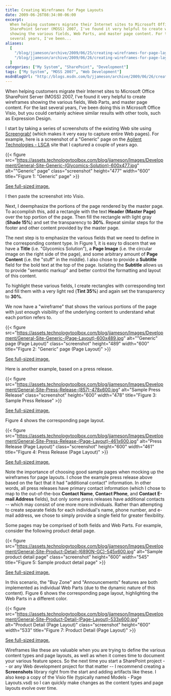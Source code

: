 ```yaml
---
title: Creating Wireframes for Page Layouts
date: 2009-06-26T08:34:00-06:00
excerpt:
  When helping customers migrate their Internet sites to Microsoft Office
  SharePoint Server (MOSS) 2007, I've found it very helpful to create wireframes
  showing the various fields, Web Parts, and master page content. For the last
  several years, I've been...
aliases:
  [
    "/blog/jjameson/archive/2009/06/25/creating-wireframes-for-page-layouts.aspx",
    "/blog/jjameson/archive/2009/06/26/creating-wireframes-for-page-layouts.aspx",
  ]
categories: ["My System", "SharePoint", "Development"]
tags: ["My System", "MOSS 2007", "Web Development"]
msdnBlogUrl: "http://blogs.msdn.com/b/jjameson/archive/2009/06/26/creating-wireframes-for-page-layouts.aspx"
---
```


When helping customers migrate their Internet sites to Microsoft Office
SharePoint Server (MOSS) 2007, I've found it very helpful to create wireframes
showing the various fields, Web Parts, and master page content. For the last
several years, I've been doing this in Microsoft Office Visio, but you could
certainly achieve similar results with other tools, such as Expression Design.

I start by taking a series of screenshots of the existing Web site using
[Screengrab!](/blog/jjameson/2008/10/20/fessing-up-about-firefox) (which makes
it very easy to capture entire Web pages). For example, here is a screenshot of
a "Generic" page on the
[Agilent Technologies - LSCA](http://www.chem.agilent.com) site that I captured
a couple of years ago.

{{< figure
src="https://assets.technologytoolbox.com/blog/jjameson/Images/Development/General-Site-Generic-(Glycomics-Solution)-600x477.jpg"
alt="\"Generic\" page" class="screenshot" height="477" width="600"
title="Figure 1: \"Generic\" page" >}}

[See full-sized image.](https://assets.technologytoolbox.com/blog/jjameson/Images/Development/General-Site-Generic-%28Glycomics-Solution%29-939x747.jpg)

I then paste the screenshot into Visio.

Next, I deemphasize the portions of the page rendered by the master page. To
accomplish this, add a rectangle with the text **Header (Master Page)** over the
top portion of the page. Then fill the rectangle with light gray (**Shade 15%**)
and set the transparency to **30%**. Repeat similar steps for the footer and
other content provided by the master page.

The next step is to emphasize the various fields that we need to define in the
corresponding content type. In Figure 1, it is easy to discern that we have a
**Title** (i.e. "Glycomics Solution"), a **Page Image** (i.e. the circular image
on the right side of the page), and some arbitrary amount of **Page Content**
(i.e. the "stuff" in the middle). I also chose to provide a **Subtitle** field
for the bold text at the top of the page. Isolating the **Subtitle** allows us
to provide "semantic markup" and better control the formatting and layout of
this content.

To highlight these various fields, I create rectangles with corresponding text
and fill them with a very light red (**Tint 35%**) and again set the
transparency to **30%**.

We now have a "wireframe" that shows the various portions of the page with just
enough visibility of the underlying content to understand what each portion
refers to.

{{< figure
src="https://assets.technologytoolbox.com/blog/jjameson/Images/Development/General-Site-Generic-(Page-Layout)-600x489.jpg"
alt="\"Generic\" page (Page Layout)" class="screenshot" height="489" width="600"
title="Figure 2: \"Generic\" page (Page Layout)" >}}

[See full-sized image.](https://assets.technologytoolbox.com/blog/jjameson/Images/Development/General-Site-Generic-%28Page-Layout%29-770x627.jpg)

Here is another example, based on a press release.

{{< figure
src="https://assets.technologytoolbox.com/blog/jjameson/Images/Development/General-Site-Press-Release-(857)-478x600.jpg"
alt="Sample Press Release" class="screenshot" height="600" width="478"
title="Figure 3: Sample Press Release" >}}

[See full-sized image.](https://assets.technologytoolbox.com/blog/jjameson/Images/Development/General-Site-Press-Release-%28857%29-939x1178.jpg)

Figure 4 shows the corresponding page layout.

{{< figure
src="https://assets.technologytoolbox.com/blog/jjameson/Images/Development/General-Site-Press-Release-(Page-Layout)-461x600.jpg"
alt="Press Release (Page Layout)" class="screenshot" height="600" width="461"
title="Figure 4: Press Release (Page Layout)" >}}

[See full-sized image.](https://assets.technologytoolbox.com/blog/jjameson/Images/Development/General-Site-Press-Release-%28Page-Layout%29-770x1002.jpg)

Note the importance of choosing good sample pages when mocking up the wireframes
for page layouts. I chose the example press release above based on the fact that
it had "additional contact" information. In other words, all press releases have
primary contact information (which I chose to map to the out-of-the-box
**Contact Name**, **Contact Phone**, and **Contact E-mail Address** fields), but
only some press releases have additional contacts -- which may consist of one
more more individuals. Rather than attempting to create separate fields for each
individual's name, phone number, and e-mail address, we chose to simply provide
a single field for greater flexibility.

Some pages may be comprised of both fields and Web Parts. For example, consider
the following product detail page.

{{< figure
src="https://assets.technologytoolbox.com/blog/jjameson/Images/Development/General-Site-Product-Detail-(6890N-GC)-545x600.jpg"
alt="Sample product detail page" class="screenshot" height="600" width="545"
title="Figure 5: Sample product detail page" >}}

[See full-sized image.](https://assets.technologytoolbox.com/blog/jjameson/Images/Development/General-Site-Product-Detail-%286890N-GC%29-940x1034.jpg)

In this scenario, the "Buy Zone" and "Announcements" features are both
implemented as individual Web Parts (due to the dynamic nature of this content).
Figure 6 shows the corresponding page layout, highlighting the Web Parts in a
different color.

{{< figure
src="https://assets.technologytoolbox.com/blog/jjameson/Images/Development/General-Site-Product-Detail-(Page-Layout)-533x600.jpg"
alt="Product Detail (Page Layout)" class="screenshot" height="600" width="533"
title="Figure 7: Product Detail (Page Layout)" >}}

[See full-sized image.](https://assets.technologytoolbox.com/blog/jjameson/Images/Development/General-Site-Product-Detail-%28Page-Layout%29-770x866.jpg)

Wireframes like these are valuable when you are trying to define the various
content types and page layouts, as well as when it comes time to document your
various feature specs. So the next time you start a SharePoint project -- or any
Web development project for that matter -- I recommend creating a
**Screenshots** library right from the start and adding artifacts like these. I
also keep a copy of the Visio file (typically named Models - Page Layouts.vsd)
so I can quickly make changes as the content types and page layouts evolve over
time.

